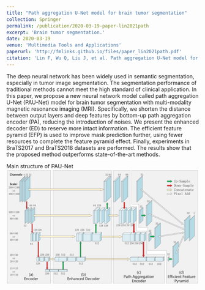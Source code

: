 ```yaml
---
title: "Path aggregation U-Net model for brain tumor segmentation"
collection: Springer
permalink: /publication/2020-03-19-paper-lin2021path
excerpt: 'Brain tumor segmentation.'
date: 2020-03-19
venue: 'Multimedia Tools and Applications'
paperurl: 'http://fmlinks.github.io/files/paper_lin2021path.pdf'
citation: 'Lin F, Wu Q, Liu J, et al. Path aggregation U-Net model for brain tumor segmentation[J]. Multimedia Tools and Applications, 2021, 80: 22951-22964.'
---
```


The deep neural network has been widely used in semantic segmentation, especially in tumor image segmentation. The segmentation performance of traditional methods cannot meet the high standard of clinical application. In this paper, we propose a new neural network model called path aggregation U-Net (PAU-Net) model for brain tumor segmentation with multi-modality magnetic resonance imaging (MRI). Specifically, we shorten the distance between output layers and deep features by bottom-up path aggregation encoder (PA), reducing the introduction of noises. We present the enhanced decoder (ED) to reserve more intact information. The efficient feature pyramid (EFP) is used to improve mask prediction further, using fewer resources to complete the feature pyramid effect. Finally, experiments in BraTS2017 and BraTS2018 datasets are performed. The results show that the proposed method outperforms state-of-the-art methods.

Main structure of PAU-Net
![Main structure](/images/image_lin2021path_main.png)
